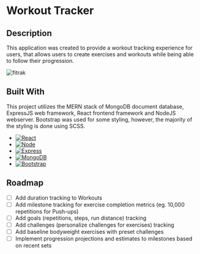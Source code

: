 # Workout Tracker



## Description

This application was created to provide a workout tracking experience for users, that allows users to create exercises and workouts while being able to follow their progression.

![fitrak](https://user-images.githubusercontent.com/57697667/179096625-481a000c-ec82-4121-9778-e4f2fa58fe9c.png)

## Built With

This project utilizes the MERN stack of MongoDB document database, ExpressJS web framework, React frontend framework and NodeJS webserver. Bootstrap was used for some styling, however, the majority of the styling is done using SCSS.

- [![React][react.js]][react-url]
- [![Node][node.js]][node-url]
- [![Express][express.js]][express-url]
- [![MongoDB][mongodb.com]][mongodb-url]
- [![Bootstrap][bootstrap.com]][bootstrap-url]

## Roadmap

- [ ] Add duration tracking to Workouts
- [ ] Add milestone tracking for exercise completion metrics (eg. 10,000 repetitions for Push-ups)
- [ ] Add goals (repetitions, steps, run distance) tracking
- [ ] Add challenges (personalize challenges for exercises) tracking
- [ ] Add baseline bodyweight exercises with preset challenges
- [ ] Implement progression projections and estimates to milestones based on recent sets 

<!-- Markdown Links & Images -->

[React.js]: https://img.shields.io/badge/React-20232A?style=for-the-badge&logo=react&logoColor=61DAFB
[React-url]: https://reactjs.org/
[Bootstrap.com]: https://img.shields.io/badge/Bootstrap-563D7C?style=for-the-badge&logo=bootstrap&logoColor=white
[Bootstrap-url]: https://getbootstrap.com
[mongodb.com]: https://img.shields.io/badge/MongoDB-4EA94B?style=for-the-badge&logo=mongodb&logoColor=white
[mongodb-url]: https://www.mongodb.com/
[express.js]: https://img.shields.io/badge/Express.js-404D59?style=for-the-badge
[express-url]: https://expressjs.com/
[node.js]: https://img.shields.io/badge/Node.js-43853D?style=for-the-badge&logo=node.js&logoColor=white
[node-url]: https://nodejs.org/en/
